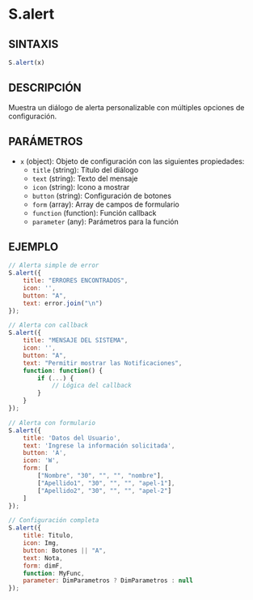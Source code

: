 # S.alert

## SINTAXIS
```javascript
S.alert(x)
```

## DESCRIPCIÓN
Muestra un diálogo de alerta personalizable con múltiples opciones de configuración.

## PARÁMETROS
- `x` (object): Objeto de configuración con las siguientes propiedades:
  - `title` (string): Título del diálogo
  - `text` (string): Texto del mensaje
  - `icon` (string): Icono a mostrar
  - `button` (string): Configuración de botones
  - `form` (array): Array de campos de formulario
  - `function` (function): Función callback
  - `parameter` (any): Parámetros para la función

## EJEMPLO
```javascript
// Alerta simple de error
S.alert({
    title: "ERRORES ENCONTRADOS",
    icon: '',
    button: "A",
    text: error.join("\n")
});

// Alerta con callback
S.alert({
    title: "MENSAJE DEL SISTEMA",
    icon: '',
    button: "A",
    text: "Permitir mostrar las Notificaciones",
    function: function() {
        if (...) {
            // Lógica del callback
        }  
    }
});

// Alerta con formulario
S.alert({
    title: 'Datos del Usuario',
    text: 'Ingrese la información solicitada',
    button: 'A',
    icon: 'W',
    form: [
        ["Nombre", "30", "", "", "nombre"],
        ["Apellido1", "30", "", "", "apel-1"],
        ["Apellido2", "30", "", "", "apel-2"]
    ]
});

// Configuración completa
S.alert({
    title: Titulo,
    icon: Img,
    button: Botones || "A",
    text: Nota,
    form: dimF,
    function: MyFunc,
    parameter: DimParametros ? DimParametros : null
});
```